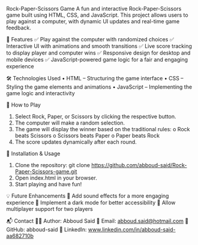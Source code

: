 Rock-Paper-Scissors Game
A fun and interactive Rock-Paper-Scissors game built using HTML, CSS, and JavaScript. This project allows users to play against a computer, with dynamic UI updates and real-time game feedback.

🚀 Features
✅ Play against the computer with randomized choices
✅ Interactive UI with animations and smooth transitions
✅ Live score tracking to display player and computer wins
✅ Responsive design for desktop and mobile devices
✅ JavaScript-powered game logic for a fair and engaging experience

🛠️ Technologies Used
•	HTML – Structuring the game interface
•	CSS – Styling the game elements and animations
•	JavaScript – Implementing the game logic and interactivity



🎯 How to Play
1.	Select Rock, Paper, or Scissors by clicking the respective button.
2.	The computer will make a random selection.
3.	The game will display the winner based on the traditional rules:
o	Rock beats Scissors
o	Scissors beats Paper
o	Paper beats Rock
4.	The score updates dynamically after each round.
   

📂 Installation & Usage
1.	Clone the repository:
git clone https://github.com/abboud-said/Rock-Paper-Scissors-game.git  
2.	Open index.html in your browser.
3.	Start playing and have fun!
   
💡 Future Enhancements
🚀 Add sound effects for a more engaging experience
🚀 Implement a dark mode for better accessibility
🚀 Allow multiplayer support for two players

📬 Contact
👨‍💻 Author: Abboud Said
📧 Email: abboud.said@hotmail.com
🔗 GitHub: abboud-said
🔗 LinkedIn: www.linkedin.com/in/abboud-said-aa682710b


